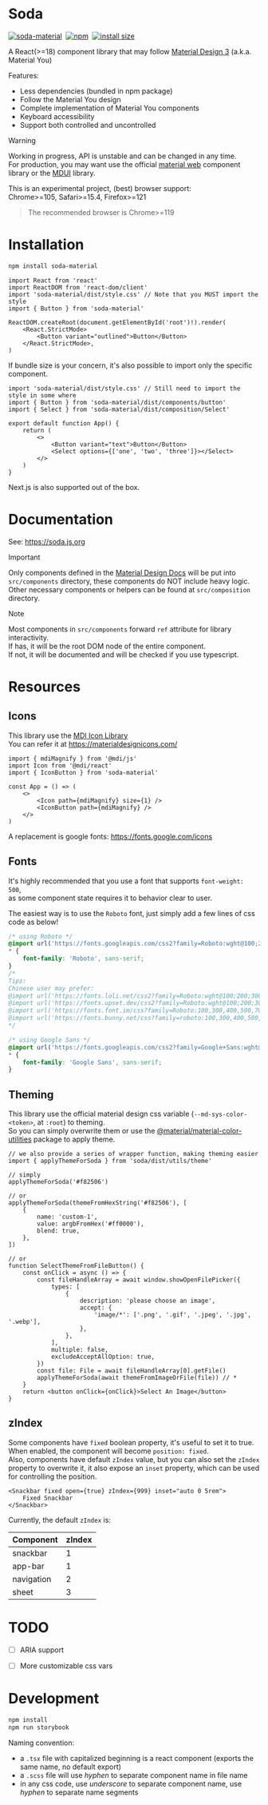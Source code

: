 # Soda

<a href="https://npm.im/soda-material" target="_blank"><img src="https://img.shields.io/badge/-soda--material-grey?logo=npm" alt="soda-material" /></a>&nbsp;
<a href="https://www.npmjs.com/package/soda-material" target="_blank"><img src="https://img.shields.io/npm/v/soda-material" alt="npm" /></a>&nbsp;
<a href="https://packagephobia.com/result?p=soda-material" target="_blank"><img src="https://packagephobia.com/badge?p=soda-material" alt="install size" /></a>&nbsp;

A React(>=18) component library that may follow
[Material Design 3](https://m3.material.io/components) (a.k.a. Material You)

Features:

-   Less dependencies (bundled in npm package)
-   Follow the Material You design
-   Complete implementation of Material You components
-   Keyboard accessibility
-   Support both controlled and uncontrolled

> [!WARNING]  
> Working in progress, API is unstable and can be changed in any time.  
> For production, you may want use the official
> [material web](https://github.com/material-components/material-web) component
> library or the [MDUI](https://www.mdui.org/) library.

This is an experimental project, (best) browser support:  
Chrome>=105, Safari>=15.4, Firefox>=121

> The recommended browser is Chrome>=119

# Installation

```sh
npm install soda-material
```

```tsx
import React from 'react'
import ReactDOM from 'react-dom/client'
import 'soda-material/dist/style.css' // Note that you MUST import the style
import { Button } from 'soda-material'

ReactDOM.createRoot(document.getElementById('root')!).render(
    <React.StrictMode>
        <Button variant="outlined">Button</Button>
    </React.StrictMode>,
)
```

If bundle size is your concern, it's also possible to import only the specific
component.

```tsx
import 'soda-material/dist/style.css' // Still need to import the style in some where
import { Button } from 'soda-material/dist/components/button'
import { Select } from 'soda-material/dist/composition/Select'

export default function App() {
    return (
        <>
            <Button variant="text">Button</Button>
            <Select options={['one', 'two', 'three']}></Select>
        </>
    )
}
```

Next.js is also supported out of the box.

# Documentation

See: <https://soda.js.org>

> [!IMPORTANT]  
> Only components defined in the
> [Material Design Docs](https://m3.material.io/components) will be put into
> `src/components` directory, these components do NOT include heavy logic.  
> Other necessary components or helpers can be found at `src/composition`
> directory.

> [!NOTE]  
> Most components in `src/components` forward `ref` attribute for library
> interactivity.  
> If has, it will be the root DOM node of the entire component.  
> If not, it will be documented and will be checked if you use typescript.

# Resources

## Icons

This library use the [MDI Icon Library](https://pictogrammers.com/library/mdi/)  
You can refer it at <https://materialdesignicons.com/>

```tsx
import { mdiMagnify } from '@mdi/js'
import Icon from '@mdi/react'
import { IconButton } from 'soda-material'

const App = () => (
    <>
        <Icon path={mdiMagnify} size={1} />
        <IconButton path={mdiMagnify} />
    </>
)
```

A replacement is google fonts: <https://fonts.google.com/icons>

## Fonts

It's highly recommended that you use a font that supports `font-weight: 500`,  
as some component state requires it to behavior clear to user.

The easiest way is to use the `Roboto` font, just simply add a few lines of css
code as below!

```css
/* using Roboto */
@import url('https://fonts.googleapis.com/css2?family=Roboto:wght@100;200;300;400;500;700;900&display=swap');
* {
    font-family: 'Roboto', sans-serif;
}
/*
Tips:
Chinese user may prefer:
@import url('https://fonts.loli.net/css2?family=Roboto:wght@100;200;300;400;500;700;900&display=swap');
@import url('https://fonts.upset.dev/css2?family=Roboto:wght@100;200;300;400;500;700;900&display=swap');
@import url('https://fonts.font.im/css?family=Roboto:100,300,400,500,700,900');
@import url('https://fonts.bunny.net/css?family=roboto:100,300,400,500,700,900');
*/

/* using Google Sans */
@import url('https://fonts.googleapis.com/css2?family=Google+Sans:wght@100;200;300;400;500;700;900&display=swap');
* {
    font-family: 'Google Sans', sans-serif;
}
```

## Theming

This library use the official material design css variable
(`--md-sys-color-<token>`, at `:root`) to theming.  
So you can simply overwrite them or use the
[@material/material-color-utilities](https://github.com/material-foundation/material-color-utilities/tree/main/typescript)
package to apply theme.

```tsx
// we also provide a series of wrapper function, making theming easier
import { applyThemeForSoda } from 'soda/dist/utils/theme'

// simply
applyThemeForSoda('#f82506')

// or
applyThemeForSoda(themeFromHexString('#f82506'), [
    {
        name: 'custom-1',
        value: argbFromHex('#ff0000'),
        blend: true,
    },
])

// or
function SelectThemeFromFileButton() {
    const onClick = async () => {
        const fileHandleArray = await window.showOpenFilePicker({
            types: [
                {
                    description: 'please choose an image',
                    accept: {
                        'image/*': ['.png', '.gif', '.jpeg', '.jpg', '.webp'],
                    },
                },
            ],
            multiple: false,
            excludeAcceptAllOption: true,
        })
        const file: File = await fileHandleArray[0].getFile()
        applyThemeForSoda(await themeFromImageOrFile(file)) // *
    }
    return <button onClick={onClick}>Select An Image</button>
}
```

## zIndex

Some components have `fixed` boolean property, it's useful to set it to true.  
When enabled, the component will become `position: fixed`.  
Also, components have default `zIndex` value, but you can also set the `zIndex`  
property to overwrite it, it also expose an `inset` property, which can be used  
for controlling the position.

```tsx
<Snackbar fixed open={true} zIndex={999} inset="auto 0 5rem">
    Fixed Snackbar
</Snackbar>
```

Currently, the default `zIndex` is:

| Component  | zIndex |
| ---------- | ------ |
| snackbar   | 1      |
| app-bar    | 1      |
| navigation | 2      |
| sheet      | 3      |

# TODO

-   [ ] ARIA support

-   [ ] More customizable css vars

# Development

```sh
npm install
npm run storybook
```

Naming convention:

-   a `.tsx` file with capitalized beginning is a react component (exports the same
    name, no default export)
-   a `.scss` file will use _hyphen_ to separate component name in file name
-   in any css code, use _underscore_ to separate component name, use _hyphen_ to
    separate name segments
